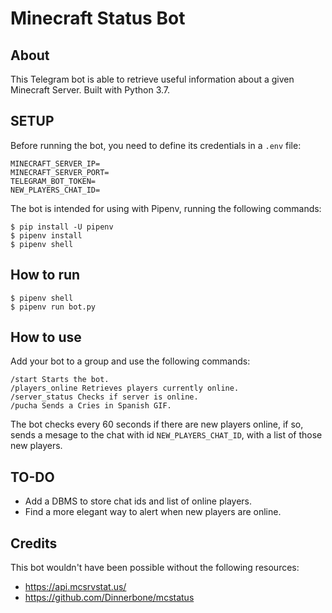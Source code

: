 # Minecraft Status Bot

## About

This Telegram bot is able to retrieve useful information about a given Minecraft Server. Built with Python 3.7.

## SETUP

Before running the bot, you need to define its credentials in a `.env` file:

```
MINECRAFT_SERVER_IP=
MINECRAFT_SERVER_PORT=
TELEGRAM_BOT_TOKEN=
NEW_PLAYERS_CHAT_ID=
```

The bot is intended for using with Pipenv, running the following commands:

```
$ pip install -U pipenv
$ pipenv install
$ pipenv shell
```

## How to run

```
$ pipenv shell
$ pipenv run bot.py
```


## How to use

Add your bot to a group and use the following commands:

```
/start Starts the bot.
/players_online Retrieves players currently online.
/server_status Checks if server is online.
/pucha Sends a Cries in Spanish GIF.
```

The bot checks every 60 seconds if there are new players online, if so, sends a mesage to the chat with id `NEW_PLAYERS_CHAT_ID`, with a list of those new players. 

## TO-DO

- Add a DBMS to store chat ids and list of online players.
- Find a more elegant way to alert when new players are online.


## Credits

This bot wouldn't have been possible without the following resources:

- https://api.mcsrvstat.us/
- https://github.com/Dinnerbone/mcstatus
